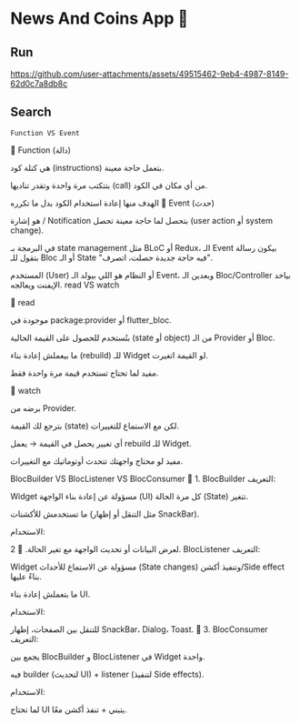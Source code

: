 # News And Coins App 📲


## Run 

  
https://github.com/user-attachments/assets/49515462-9eb4-4987-8149-62d0c7a8db8c

 ## Search  
    Function VS Event 
 🔹 Function (دالة)

هي كتلة كود (instructions) بتعمل حاجة معينة.

بتتكتب مرة واحدة وتقدر تناديها (call) من أي مكان في الكود.

الهدف منها إعادة استخدام الكود بدل ما تكرره
🔹 Event (حدث)

هو إشارة / Notification بتحصل لما حاجة معينة تحصل (user action أو system change).

في البرمجة بـ state management مثل BLoC أو Redux، الـ Event بيكون رسالة بتقول للـ Bloc أو الـ State "فيه حاجة جديدة حصلت، اتصرف".

المستخدم (User) أو النظام هو اللي بيولد الـ Event، وبعدين الـ Bloc/Controller بياخد الإيفنت ويعالجه.
read VS watch

🔹 read

موجودة في package:provider أو flutter_bloc.

بتُستخدم للحصول على القيمة الحالية (state أو object) من الـ Provider أو Bloc.

ما بيعملش إعادة بناء (rebuild) للـ Widget لو القيمة اتغيرت.

مفيد لما تحتاج تستخدم قيمة مرة واحدة فقط.

🔹 watch

برضه من Provider.

بترجع لك القيمة (state) لكن مع الاستماع للتغييرات.

أي تغيير يحصل في القيمة → يعمل rebuild للـ Widget.

مفيد لو محتاج واجهتك تتحدث أوتوماتيك مع التغييرات.

BlocBuilder VS  BlocListener VS BlocConsumer
 🔹 1. BlocBuilder
التعريف:

Widget مسؤولة عن إعادة بناء الواجهة (UI) كل مرة الحالة (State) تتغير.

ما تستخدمش للأكشنات (مثل التنقل أو إظهار SnackBar).

الاستخدام:

لعرض البيانات أو تحديث الواجهة مع تغير الحالة.
🔹 2. BlocListener
التعريف:

Widget مسؤولة عن الاستماع للأحداث (State changes) وتنفيذ أكشن/Side effect بناءً عليها.

ما بتعملش إعادة بناء UI.

الاستخدام:

للتنقل بين الصفحات، إظهار SnackBar، Dialog، Toast.
🔹 3. BlocConsumer
التعريف:

يجمع بين BlocBuilder و BlocListener في Widget واحدة.

فيه builder (لتحديث UI) + listener (لتنفيذ Side effects).

الاستخدام:

لما تحتاج UI يتبني + تنفذ أكشن معًا.



